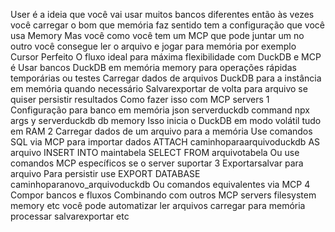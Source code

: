 User
é a ideia que você vai usar muitos bancos diferentes então às vezes você carregar o bom que memória faz sentido tem a configuração que você usa Memory Mas você como você tem um MCP que pode juntar um no outro você consegue ler o arquivo e jogar para memória por exemplo
Cursor
 Perfeito O fluxo ideal para máxima flexibilidade com DuckDB e MCP é
 Usar bancos DuckDB em memória memory para operações rápidas temporárias ou testes
 Carregar dados de arquivos DuckDB para a instância em memória quando necessário
 Salvarexportar de volta para arquivo se quiser persistir resultados
 Como fazer isso com MCP servers
1 Configuração para banco em memória
json
serverduckdb 
command npx
args y serverduckdb db memory
Isso inicia o DuckDB em modo volátil tudo em RAM
2 Carregar dados de um arquivo para a memória
 Use comandos SQL via MCP para importar dados
ATTACH caminhoparaarquivoduckdb AS arquivo
INSERT INTO maintabela SELECT  FROM arquivotabela
 Ou use comandos MCP específicos se o server suportar
3 Exportarsalvar para arquivo
 Para persistir use
EXPORT DATABASE caminhoparanovo_arquivoduckdb
 Ou comandos equivalentes via MCP
4 Compor bancos e fluxos
 Combinando com outros MCP servers filesystem memory etc você pode automatizar ler arquivos carregar para memória processar salvarexportar etc